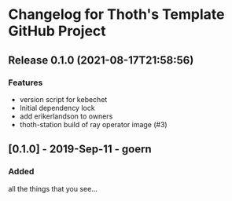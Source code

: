 # Changelog for Thoth's Template GitHub Project

## Release 0.1.0 (2021-08-17T21:58:56)
### Features
* version script for kebechet
* Initial dependency lock
* add erikerlandson to owners
* thoth-station build of ray operator image (#3)

## [0.1.0] - 2019-Sep-11 - goern

### Added

all the things that you see...
